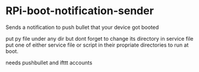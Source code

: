 # RPi-boot-notification-sender
Sends a notification to push bullet that your device got booted

put py file under any dir but dont forget to change its directory in service file
put one of either service file or script in their propriate directories to run at boot.


needs pushbullet and ifttt accounts
